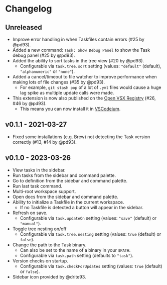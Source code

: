 # Changelog

## Unreleased

- Improve error handling in when Taskfiles contain errors (#25 by @pd93).
- Added a new command: `Task: Show Debug Panel` to show the Task debug panel (#25 by @pd93).
- Added the ability to sort tasks in the tree view (#20 by @pd93).
  - Configurable via `task.tree.sort` setting (values: `"default"` (default), `"alphanumeric"` or `"none"`).
- Added a cancel/timeout to file watcher to improve performance when making lots of file changes (#35 by @pd93).
  - For example, `git stash pop` of a lot of `.yml` files would cause a huge lag spike as multiple update calls were made.
- This extension is now also published on the [Open VSX Registry](https://open-vsx.org/extension/task/vscode-task) (#26, #46 by @pd93).
  - This means you can now install it in [VSCodeium](https://vscodium.com/).

## v0.1.1 - 2021-03-27

- Fixed some installations (e.g. Brew) not detecting the Task version correctly (#13, #14 by @pd93).

## v0.1.0 - 2023-03-26

- View tasks in the sidebar.
- Run tasks from the sidebar and command palette.
- Go to definition from the sidebar and command palette.
- Run last task command.
- Multi-root workspace support.
- Open docs from the sidebar and command palette.
- Ability to initialize a Taskfile in the current workspace.
  - If no Taskfile is detected a button will appear in the sidebar.
- Refresh on save.
  - Configurable via `task.updateOn` setting (values: `"save"` (default) or `"manual"`).
- Toggle tree nesting on/off
  - Configurable via `task.tree.nesting` setting (values: `true` (default) or `false`).
- Change the path to the Task binary.
  - Can also be set to the name of a binary in your `$PATH`.
  - Configurable via `task.path` setting (defaults to `"task"`).
- Version checks on startup.
  - Configurable via `task.checkForUpdates` setting (values: `true` (default) or `false`).
- Sidebar icon provided by @drite93.
